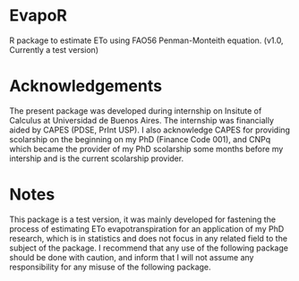 # EvapoR

R package to estimate ETo using FAO56 Penman-Monteith equation. (v1.0, Currently a test version)

# Acknowledgements

The present package was developed during internship on Insitute of Calculus at Universidad de Buenos Aires. The internship was financially aided by CAPES (PDSE, PrInt USP). I also acknowledge CAPES for providing scolarship on the beginning on my PhD (Finance Code 001), and CNPq which became the provider of my PhD scolarship some months before my intership and is the current scolarship provider.

# Notes

This package is a test version, it was mainly developed for fastening the process of estimating ETo evapotranspiration for an application of my PhD research, which is in statistics and does not focus in any related field to the subject of the package. I recommend that any use of the following package should be done with caution, and inform that I will not assume any responsibility for any misuse of the following package. 
